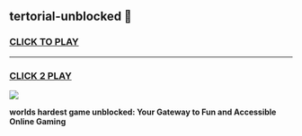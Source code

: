 
## tertorial-unblocked 👋
<h3>
<a href="https://premium.freeplayer.one?title=tertorial-unblocked&ref=14F">CLICK TO PLAY</a></h3>
<hr>

<h3>
<a href="https://premium.freeplayer.one?title=tertorial-unblocked&ref=14F">CLICK 2 PLAY</a>
  
</h3>

<a href="https://premium.freeplayer.one?title=tertorial-unblocked&ref=12F/"><img src="https://clearcache.store/games.png"></a>


**worlds hardest game unblocked: Your Gateway to Fun and Accessible Online Gaming**
